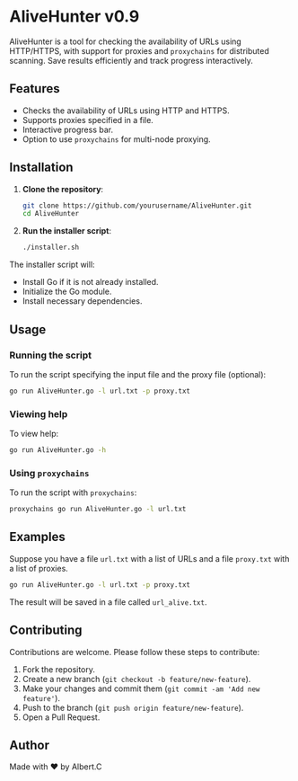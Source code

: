 # AliveHunter v0.9

AliveHunter is a tool for checking the availability of URLs using HTTP/HTTPS, with support for proxies and `proxychains` for distributed scanning. Save results efficiently and track progress interactively.

## Features

- Checks the availability of URLs using HTTP and HTTPS.
- Supports proxies specified in a file.
- Interactive progress bar.
- Option to use `proxychains` for multi-node proxying.

## Installation

1. **Clone the repository**:

    ```bash
    git clone https://github.com/yourusername/AliveHunter.git
    cd AliveHunter
    ```

2. **Run the installer script**:

    ```bash
    ./installer.sh
    ```

The installer script will:
- Install Go if it is not already installed.
- Initialize the Go module.
- Install necessary dependencies.

## Usage

### Running the script

To run the script specifying the input file and the proxy file (optional):

```bash
go run AliveHunter.go -l url.txt -p proxy.txt
```

### Viewing help

To view help:

```bash
go run AliveHunter.go -h
```

### Using `proxychains`

To run the script with `proxychains`:

```bash
proxychains go run AliveHunter.go -l url.txt
```

## Examples

Suppose you have a file `url.txt` with a list of URLs and a file `proxy.txt` with a list of proxies.

```bash
go run AliveHunter.go -l url.txt -p proxy.txt
```

The result will be saved in a file called `url_alive.txt`.

## Contributing

Contributions are welcome. Please follow these steps to contribute:

1. Fork the repository.
2. Create a new branch (`git checkout -b feature/new-feature`).
3. Make your changes and commit them (`git commit -am 'Add new feature'`).
4. Push to the branch (`git push origin feature/new-feature`).
5. Open a Pull Request.

## Author

Made with ❤️ by Albert.C

